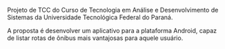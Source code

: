 Projeto de TCC do Curso de Tecnologia em Análise e Desenvolvimento de Sistemas da Universidade Tecnológica Federal do Paraná.

A proposta é desenvolver um aplicativo para a plataforma Android, capaz de listar rotas de ônibus mais vantajosas para aquele usuário.